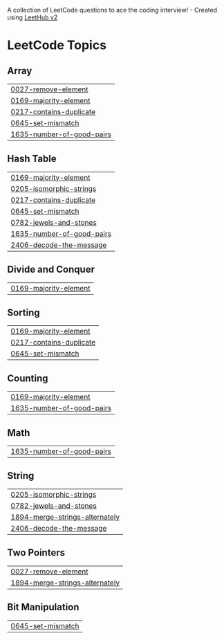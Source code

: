 A collection of LeetCode questions to ace the coding interview! - Created using [LeetHub v2](https://github.com/arunbhardwaj/LeetHub-2.0)
<!---LeetCode Topics Start-->
# LeetCode Topics
## Array
|  |
| ------- |
| [0027-remove-element](https://github.com/GovindPothuraju/DSA-Problems/tree/master/0027-remove-element) |
| [0169-majority-element](https://github.com/GovindPothuraju/DSA-Problems/tree/master/0169-majority-element) |
| [0217-contains-duplicate](https://github.com/GovindPothuraju/DSA-Problems/tree/master/0217-contains-duplicate) |
| [0645-set-mismatch](https://github.com/GovindPothuraju/DSA-Problems/tree/master/0645-set-mismatch) |
| [1635-number-of-good-pairs](https://github.com/GovindPothuraju/DSA-Problems/tree/master/1635-number-of-good-pairs) |
## Hash Table
|  |
| ------- |
| [0169-majority-element](https://github.com/GovindPothuraju/DSA-Problems/tree/master/0169-majority-element) |
| [0205-isomorphic-strings](https://github.com/GovindPothuraju/DSA-Problems/tree/master/0205-isomorphic-strings) |
| [0217-contains-duplicate](https://github.com/GovindPothuraju/DSA-Problems/tree/master/0217-contains-duplicate) |
| [0645-set-mismatch](https://github.com/GovindPothuraju/DSA-Problems/tree/master/0645-set-mismatch) |
| [0782-jewels-and-stones](https://github.com/GovindPothuraju/DSA-Problems/tree/master/0782-jewels-and-stones) |
| [1635-number-of-good-pairs](https://github.com/GovindPothuraju/DSA-Problems/tree/master/1635-number-of-good-pairs) |
| [2406-decode-the-message](https://github.com/GovindPothuraju/DSA-Problems/tree/master/2406-decode-the-message) |
## Divide and Conquer
|  |
| ------- |
| [0169-majority-element](https://github.com/GovindPothuraju/DSA-Problems/tree/master/0169-majority-element) |
## Sorting
|  |
| ------- |
| [0169-majority-element](https://github.com/GovindPothuraju/DSA-Problems/tree/master/0169-majority-element) |
| [0217-contains-duplicate](https://github.com/GovindPothuraju/DSA-Problems/tree/master/0217-contains-duplicate) |
| [0645-set-mismatch](https://github.com/GovindPothuraju/DSA-Problems/tree/master/0645-set-mismatch) |
## Counting
|  |
| ------- |
| [0169-majority-element](https://github.com/GovindPothuraju/DSA-Problems/tree/master/0169-majority-element) |
| [1635-number-of-good-pairs](https://github.com/GovindPothuraju/DSA-Problems/tree/master/1635-number-of-good-pairs) |
## Math
|  |
| ------- |
| [1635-number-of-good-pairs](https://github.com/GovindPothuraju/DSA-Problems/tree/master/1635-number-of-good-pairs) |
## String
|  |
| ------- |
| [0205-isomorphic-strings](https://github.com/GovindPothuraju/DSA-Problems/tree/master/0205-isomorphic-strings) |
| [0782-jewels-and-stones](https://github.com/GovindPothuraju/DSA-Problems/tree/master/0782-jewels-and-stones) |
| [1894-merge-strings-alternately](https://github.com/GovindPothuraju/DSA-Problems/tree/master/1894-merge-strings-alternately) |
| [2406-decode-the-message](https://github.com/GovindPothuraju/DSA-Problems/tree/master/2406-decode-the-message) |
## Two Pointers
|  |
| ------- |
| [0027-remove-element](https://github.com/GovindPothuraju/DSA-Problems/tree/master/0027-remove-element) |
| [1894-merge-strings-alternately](https://github.com/GovindPothuraju/DSA-Problems/tree/master/1894-merge-strings-alternately) |
## Bit Manipulation
|  |
| ------- |
| [0645-set-mismatch](https://github.com/GovindPothuraju/DSA-Problems/tree/master/0645-set-mismatch) |
<!---LeetCode Topics End-->